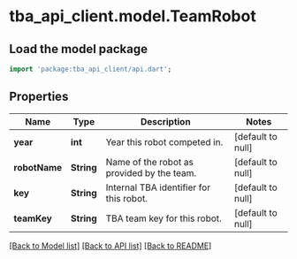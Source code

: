 # tba_api_client.model.TeamRobot

## Load the model package
```dart
import 'package:tba_api_client/api.dart';
```

## Properties
Name | Type | Description | Notes
------------ | ------------- | ------------- | -------------
**year** | **int** | Year this robot competed in. | [default to null]
**robotName** | **String** | Name of the robot as provided by the team. | [default to null]
**key** | **String** | Internal TBA identifier for this robot. | [default to null]
**teamKey** | **String** | TBA team key for this robot. | [default to null]

[[Back to Model list]](../README.md#documentation-for-models) [[Back to API list]](../README.md#documentation-for-api-endpoints) [[Back to README]](../README.md)


